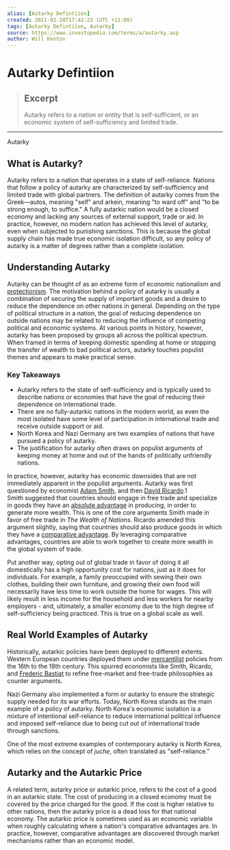 ```yaml
---
alias: [Autarky Defintiion]
created: 2021-02-28T17:42:23 (UTC +11:00)
tags: [Autarky Defintiion, Autarky]
source: https://www.investopedia.com/terms/a/autarky.asp
author: Will Kenton
---
```


# Autarky Defintiion

> ## Excerpt
> Autarky refers to a nation or entity that is self-sufficient, or an economic system of self-sufficiency and limited trade.

---

Autarky
## What is Autarky?

Autarky refers to a nation that operates in a state of self-reliance. Nations that follow a policy of autarky are characterized by self-sufficiency and limited trade with global partners. The definition of autarky comes from the Greek—autos, meaning "self" and arkein, meaning "to ward off" and "to be strong enough, to suffice." A fully autarkic nation would be a closed economy and lacking any sources of external support, trade or aid. In practice, however, no modern nation has achieved this level of autarky, even when subjected to punishing sanctions. This is because the global supply chain has made true economic isolation difficult, so any policy of autarky is a matter of degrees rather than a complete isolation.

## Understanding Autarky

Autarky can be thought of as an extreme form of economic nationalism and [protectionism](https://www.investopedia.com/terms/p/protectionism.asp). The motivation behind a policy of autarky is usually a combination of securing the supply of important goods and a desire to reduce the dependence on other nations in general. Depending on the type of political structure in a nation, the goal of reducing dependence on outside nations may be related to reducing the influence of competing political and economic systems. At various points in history, however, autarky has been proposed by groups all across the political spectrum. When framed in terms of keeping domestic spending at home or stopping the transfer of wealth to bad political actors, autarky touches populist themes and appears to make practical sense.

### Key Takeaways

-   Autarky refers to the state of self-sufficiency and is typically used to describe nations or economies that have the goal of reducing their dependence on international trade.
-   There are no fully-autarkic nations in the modern world, as even the most isolated have some level of participation in international trade and receive outside support or aid.
-   North Korea and Nazi Germany are two examples of nations that have pursued a policy of autarky.
-   The justification for autarky often draws on populist arguments of keeping money at home and out of the hands of politically unfriendly nations.

In practice, however, autarky has economic downsides that are not immediately apparent in the populist arguments. Autarky was first questioned by economist [Adam Smith](https://www.investopedia.com/updates/adam-smith-economics/), and then [David Ricardo](https://www.investopedia.com/terms/d/david-ricardo.asp).1 Smith suggested that countries should engage in free trade and specialize in goods they have an [absolute advantage](https://www.investopedia.com/terms/a/absoluteadvantage.asp) in producing, in order to generate more wealth. This is one of the core arguments Smith made in favor of free trade in _The Wealth of Nations_. Ricardo amended this argument slightly, saying that countries should also produce goods in which they have a [comparative advantage](https://www.investopedia.com/terms/c/comparativeadvantage.asp). By leveraging comparative advantages, countries are able to work together to create more wealth in the global system of trade.

Put another way, opting out of global trade in favor of doing it all domestically has a high opportunity cost for nations, just as it does for individuals. For example, a family preoccupied with sewing their own clothes, building their own furniture, and growing their own food will necessarily have less time to work outside the home for wages. This will likely result in less income for the household and less workers for nearby employers - and, ultimately, a smaller economy due to the high degree of self-sufficiency being practiced. This is true on a global scale as well.

## Real World Examples of Autarky

Historically, autarkic policies have been deployed to different extents. Western European countries deployed them under [mercantilist](https://www.investopedia.com/terms/m/mercantilism.asp) policies from the 16th to the 18th century. This spurred economists like Smith, Ricardo, and [Frederic Bastiat](https://www.investopedia.com/ask/answers/08/candle-makers-petition.asp) to refine free-market and free-trade philosophies as counter arguments.

Nazi Germany also implemented a form or autarky to ensure the strategic supply needed for its war efforts. Today, North Korea stands as the main example of a policy of autarky. North Korea's economic isolation is a mixture of intentional self-reliance to reduce international political influence and imposed self-reliance due to being cut out of international trade through sanctions.

One of the most extreme examples of contemporary autarky is North Korea, which relies on the concept of _juche_, often translated as "self-reliance."

## Autarky and the Autarkic Price

A related term, autarky price or autarkic price, refers to the cost of a good in an autarkic state. The cost of producing in a closed economy must be covered by the price charged for the good. If the cost is higher relative to other nations, then the autarky price is a dead loss for that national economy. The autarkic price is sometimes used as an economic variable when roughly calculating where a nation's comparative advantages are. In practice, however, comparative advantages are discovered through market mechanisms rather than an economic model.
